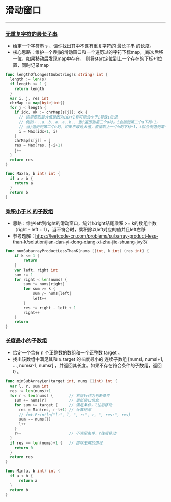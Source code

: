 # 滑动窗口
---

### [无重复字符的最长子串](https://leetcode-cn.com/problems/longest-substring-without-repeating-characters/)
* 给定一个字符串 s ，请你找出其中不含有重复字符的 最长子串 的长度。
* 核心思路：维护一个i到j的滑动窗口和一个遍历过的字符下标map，j每次后移一位，如果移动后发现map中存在，
则将start定位到上一个存在的下标+1位置，同时记录map

```go
func lengthOfLongestSubstring(s string) int {
  length := len(s)
  if length <= 1 {
    return length
  }
  var i, j, res int
  chrMap := map[byte]int{}
  for j < length {
    if idx, ok := chrMap[s[j]]; ok {
      // 这里要取最大值是因为idx+1有可能会小于i导致i后退
      // 例如：..a..b..a..a..b.. 当j遍历到第三个a时，i会跳到第二个a下标+1，
      // 当j遍历到第二个b时，如果不取最大值，直接取上一个b的下标+1，i就会倒退到第一个b下标+1
      i = Max(idx+1, i)
    }
    chrMap[s[j]] = j
    res = Max(res, j-i+1)
    j++
  }
  return res
}

func Max(a, b int) int {
  if a > b {
    return a
  }
  return b
}
```

### [乘积小于 K 的子数组](https://leetcode-cn.com/problems/subarray-product-less-than-k/)
* 思路：维护left到right的滑动窗口，统计以right结尾乘积 >= k的数组个数（right - left + 1），当不符合时，乘积除以left对应的值并且left右移
* 参考题解：https://leetcode-cn.com/problems/subarray-product-less-than-k/solution/jian-dan-yi-dong-xiang-xi-zhu-jie-shuang-jvy3/
```go
func numSubarrayProductLessThanK(nums []int, k int) (res int) {
    if k <= 1 {
        return
    }
    var left, right int
    sum := 1
    for right < len(nums) {
        sum *= nums[right]
        for sum >= k {
            sum /= nums[left]
            left++
        }
        res += right - left + 1
        right++
    }
    return
}
```

### [长度最小的子数组](https://leetcode.cn/problems/minimum-size-subarray-sum/)
* 给定一个含有 n 个正整数的数组和一个正整数 target 。
* 找出该数组中满足其和 ≥ target 的长度最小的 连续子数组 [numsl, numsl+1, ..., numsr-1, numsr] ，并返回其长度。如果不存在符合条件的子数组，返回 0 。
```go
func minSubArrayLen(target int, nums []int) int {
  var l, r, sum int
  res := len(nums)+1
  for r < len(nums) {       // 右指针作为判断条件
    sum += nums[r]          // 更新窗口信息
    for sum >= target {     // 满足条件，l往后移动
      res = Min(res, r-l+1) // 计算结果
      // fmt.Println("l:", l, ", r:", r, ", res:", res)
      sum -= nums[l]
      l++
    }
    r++                     // 不满足条件，r往后移动
  }
  if res == len(nums)+1 {   // 排除无解的情况
    return 0
  }
  return res
}

func Min(a, b int) int {
  if a < b {
      return a
  }
  return b
}
```
